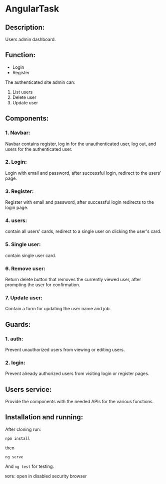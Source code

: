 # AngularTask

## Description:

Users admin dashboard.

## Function:

- Login
- Register

The authenticated site admin can:

1. List users
2. Delete user
3. Update user

## Components:

### 1. Navbar:

Navbar contains register, log in for the unauthenticated user, log out, and users for the authenticated user.

### 2. Login:

Login with email and password, after successful login, redirect to the users' page.

### 3. Register:

Register with email and password, after successful login redirects to the login page.

### 4. users:

contain all users' cards, redirect to a single user on clicking the user's card.

### 5. Single user:

contain single user card.

### 6. Remove user:

Return delete button that removes the currently viewed user, after prompting the user for confirmation.

### 7. Update user:

Contain a form for updating the user name and job.

## Guards:

### 1. auth:

Prevent unauthorized users from viewing or editing users.

### 2. login:

Prevent already authorized users from visiting login or register pages.

## Users service:

Provide the components with the needed APIs for the various functions.

## Installation and running:

After cloning run:

`npm install`

then

`ng serve`

And `ng test` for testing.

`NOTE`: open in disabled security browser
